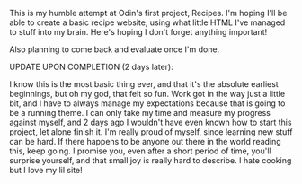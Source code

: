 This is my humble attempt at Odin's first project, Recipes. I'm hoping I'll be able to create a basic recipe website, using what little HTML I've managed to stuff into my brain. Here's hoping I don't forget anything important!

Also planning to come back and evaluate once I'm done.

UPDATE UPON COMPLETION (2 days later):

I know this is the most basic thing ever, and that it's the absolute earliest beginnings, but oh my god, that felt so fun.
Work got in the way just a little bit, and I have to always manage my expectations because that is going to be a running theme.
I can only take my time and measure my progress against myself, and 2 days ago I wouldn't have even known how to start this project, let alone finish it.
I'm really proud of myself, since learning new stuff can be hard. If there happens to be anyone out there in the world reading this, keep going.
I promise you, even after a short period of time, you'll surprise yourself, and that small joy is really hard to describe.
I hate cooking but I love my lil site!